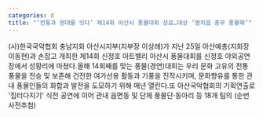 ```yaml
---
categories: d
title: "‘전통과 현대를 잇다’ 제14회 아산시 풍물대회 성료…대상 ‘염치읍 충무 풍물패’"
---
```

(사)한국국악협회 충남지회 아산시지부(지부장 이상례)가 지난 25일 아산예총(지회장 이동현)과 손잡고 개최한 제14회 신정호 아트밸리 아산시 풍물대회를 신정호 야외공연장에서 성황리에 마쳤다.올해 14회째를 맞는 풍물(경연)대회는 우리 문화 고유의 전통 풍물을 전승 및 보존해 건전한 여가선용 활동과 기풍을 진작시키며, 문화향유를 통한 관내 풍물인들의 화합과 발전을 도모하기 위해 매년 열린다.또 아산국악협회의 기획연출로 &#39;집터다지기&#39; 식전 공연에 이어 관내 읍면동 및 단체 풍물단·동아리 등 18개 팀의 (순번 사전추첨)